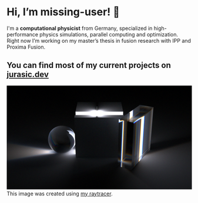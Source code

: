 # Hi, I’m missing-user! 👋

I'm a **computational physicist** from Germany, specialized in high-performance physics simulations, parallel computing and optimization. 
Right now I’m working on my master’s thesis in fusion research with IPP and Proxima Fusion.

## You can find most of my current projects on [jurasic.dev](https://jurasic.dev/)

![Image Created with my Raytracer](spectral_planck_dispersion(1).png)
This image was created using [my raytracer](https://github.com/missing-user/RaytracingWeekend).
<!-- transparent stat banner, full width
![Sitestats banner from pagespeed insights](perfect_sitestats.svg)-->
